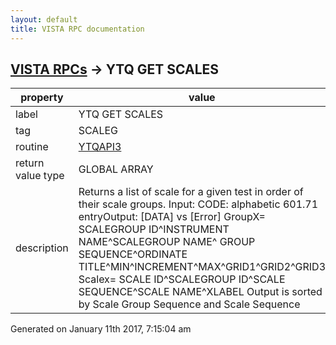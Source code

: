 ```yaml
---
layout: default
title: VISTA RPC documentation
---
```




## [VISTA RPCs](TableOfContent.md) &#8594; YTQ GET SCALES 

 property | value 
--- | --- 
 label | YTQ GET SCALES
 tag | SCALEG
 routine | [YTQAPI3](http://code.osehra.org/dox/Routine_YTQAPI3_source.html)
 return value type | GLOBAL ARRAY
 description | Returns a list of scale for a given test in order of their scale groups. Input: CODE: alphabetic 601.71 entryOutput: [DATA] vs [Error] GroupX= SCALEGROUP ID^INSTRUMENT NAME^SCALEGROUP NAME^       GROUP SEQUENCE^ORDINATE TITLE^MIN^INCREMENT^MAX^GRID1^GRID2^GRID3          Scalex= SCALE ID^SCALEGROUP ID^SCALE SEQUENCE^SCALE NAME^XLABEL   Output is sorted by Scale Group Sequence and Scale Sequence




 Generated on January 11th 2017, 7:15:04 am